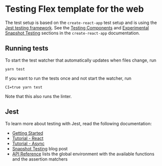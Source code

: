 # Testing Flex template for the web

The test setup is based on the `create-react-app` test setup and is using the
[Jest testing framework](https://facebook.github.io/jest/). See the
[Testing Components](create-react-app.md#testing-components) and
[Experimental Snapshot Testing](create-react-app.md#experimental-snapshot-testing) sections in the
`create-react-app` documentation.

## Running tests

To start the test watcher that automatically updates when files change, run

    yarn test

If you want to run the tests once and not start the watcher, run

    CI=true yarn test

Note that this also runs the linter.

## Jest

To learn more about testing with Jest, read the following documentation:

* [Getting Started](https://facebook.github.io/jest/docs/getting-started.html)
* [Tutorial - React](https://facebook.github.io/jest/docs/tutorial-react.html)
* [Tutorial - Async](https://facebook.github.io/jest/docs/tutorial-async.html)
* [Snapshot Testing](https://facebook.github.io/jest/blog/2016/07/27/jest-14.html) blog post
* [API Reference](https://facebook.github.io/jest/docs/api.html) lists the global environment with
  the available functions and the assertion matchers
